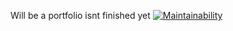 Will be a portfolio isnt finished yet
[![Maintainability](https://api.codeclimate.com/v1/badges/ae22a44c51f9b0e982c7/maintainability)](https://codeclimate.com/github/General-Iroh32/dzovani.codes/maintainability)
